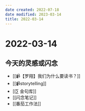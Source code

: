 ```yaml
---
date created: 2022-07-18
date modified: 2023-03-14
title: 2022-03-14
---
```


# 2022-03-14

## 今天的灵感或闪念

- [[📹【罗翔】我们为什么要读书？]]
- [[📹storytelling]]
- [[∑ 金句库]]
- [[闪念笔记]]
- [[番茄工作法]]
